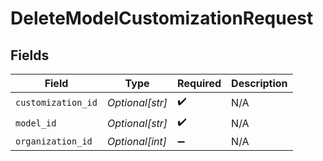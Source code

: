 # DeleteModelCustomizationRequest


## Fields

| Field              | Type               | Required           | Description        |
| ------------------ | ------------------ | ------------------ | ------------------ |
| `customization_id` | *Optional[str]*    | :heavy_check_mark: | N/A                |
| `model_id`         | *Optional[str]*    | :heavy_check_mark: | N/A                |
| `organization_id`  | *Optional[int]*    | :heavy_minus_sign: | N/A                |